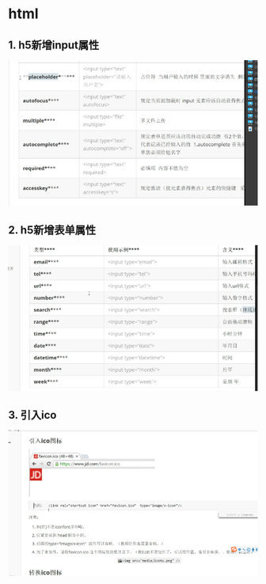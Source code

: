 # html

## 1. h5新增input属性

![h5新增input属性.jpg]( img/h5新增input属性.jpg)

## 2. h5新增表单属性

![h5新增表单属性](img/h5新增表单属性.jpg)

## 3. 引入ico

![引入ico](img/引入ico.jpg)

